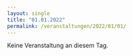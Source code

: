 ```yaml
---
layout: single
title: "01.01.2022"
permalink: /veranstaltungen/2022/01/01/
---
```


Keine Veranstaltung an diesem Tag.
